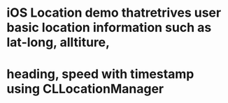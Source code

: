 # iOS Location demo thatretrives user basic location information such as lat-long, alltiture, 
# heading, speed with timestamp using CLLocationManager

